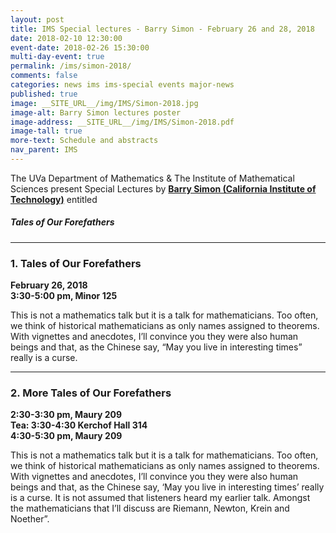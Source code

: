 ```yaml
---
layout: post
title: IMS Special lectures - Barry Simon - February 26 and 28, 2018
date: 2018-02-10 12:30:00
event-date: 2018-02-26 15:30:00
multi-day-event: true
permalink: /ims/simon-2018/
comments: false
categories: news ims ims-special events major-news
published: true
image: __SITE_URL__/img/IMS/Simon-2018.jpg
image-alt: Barry Simon lectures poster
image-address: __SITE_URL__/img/IMS/Simon-2018.pdf
image-tall: true
more-text: Schedule and abstracts
nav_parent: IMS
---
```


The UVa Department of Mathematics &amp; The Institute of Mathematical Sciences present Special Lectures by **[Barry Simon (California Institute of Technology)](http://math.caltech.edu/simon/simon.html)** entitled

<h5 class="mb-2">Tales of Our Forefathers</h5>

<!--more-->

---

<h3 class="mb-3">1. Tales of Our Forefathers</h3>

**February 26, 2018**<br>
**3:30-5:00 pm, Minor 125**

This is not a mathematics talk but it is a talk for mathematicians. Too often, we think of historical mathematicians as only names assigned to theorems. With vignettes and anecdotes, I’ll convince you they were also human beings and that, as the Chinese say, “May you live in interesting times” really is a curse.

---

<h3 class="mb-3">2. More Tales of Our Forefathers</h3>

**2:30-3:30 pm, Maury 209**<br>
**Tea: 3:30-4:30 Kerchof Hall 314**<br>
**4:30-5:30 pm, Maury 209**

This is not a mathematics talk but it is a talk for mathematicians. Too often, we think of historical mathematicians as only names assigned to theorems. With vignettes and anecdotes, I’ll convince you they were also human beings and that, as the Chinese say, ‘May you live in interesting times’ really is a curse. It is not assumed that listeners heard my earlier talk. Amongst the mathematicians that I’ll discuss are Riemann, Newton, Krein and Noether”.
